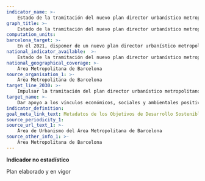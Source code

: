 ```yaml
---
indicator_name: >-
    Estado de la tramitación del nuevo plan director urbanístico metropolitano
graph_title: >-
    Estado de la tramitación del nuevo plan director urbanístico metropolitano 
computation_units: 
barcelona_target: >-
    En el 2021, disponer de un nuevo plan director urbanístico metropolitano
national_indicator_available:  >-
    Estado de la tramitación del nuevo plan director urbanístico metropolitano
national_geographical_coverage: >-
    Área Metropolitana de Barcelona 
source_organisation_1: >-
    Área Metropolitana de Barcelona
target_line_2030: >-
    Impulsar la tramitación del plan director urbanístico metropolitano, con la perspectiva de lograr su aprobación definitiva durante el mandato 2019-2023. Valor meta 2021: Plan director urbanístico metropolitano aprobado definitivamente y vigente
target_name: >-
    Dar apoyo a los vínculos económicos, sociales y ambientales positivos entre las zonas urbanas, periurbanas y rurales fortaleciendo la planificación del desarrollo nacional y regional
indicator_definition:
goal_meta_link_text: Metadatos de los Objetivos de Desarrollo Sostenible de las Naciones Unidas (pdf 894kB)
source_periodicity_1:
source_url_text_1: >-
    Área de Urbanismo del Área Metropolitana de Barcelona
source_other_info_1: >-
    Área Metropolitana de Barcelona
---
```

**Indicador no estadístico**

Plan elaborado y en vigor